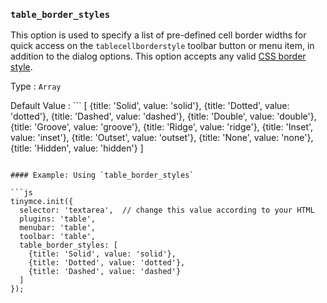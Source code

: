 ### `table_border_styles`

This option is used to specify a list of pre-defined cell border widths for quick access on the `tablecellborderstyle` toolbar button or menu item, in addition to the dialog options. This option accepts any valid [CSS border style](https://developer.mozilla.org/en-US/docs/Web/CSS/border-style#values).

Type
: `Array`

Default Value
: ```
[
  {title: 'Solid', value: 'solid'},
  {title: 'Dotted', value: 'dotted'},
  {title: 'Dashed', value: 'dashed'},
  {title: 'Double', value: 'double'},
  {title: 'Groove', value: 'groove'},
  {title: 'Ridge', value: 'ridge'},
  {title: 'Inset', value: 'inset'},
  {title: 'Outset', value: 'outset'},
  {title: 'None', value: 'none'},
  {title: 'Hidden', value: 'hidden'}
]
```

#### Example: Using `table_border_styles`

```js
tinymce.init({
  selector: 'textarea',  // change this value according to your HTML
  plugins: 'table',
  menubar: 'table',
  toolbar: 'table',
  table_border_styles: [
    {title: 'Solid', value: 'solid'},
    {title: 'Dotted', value: 'dotted'},
    {title: 'Dashed', value: 'dashed'}
  ]
});
```